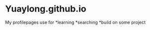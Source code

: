 # Yuaylong.github.io
My profilepages
use for *learning
        *searching
        *build on some project
